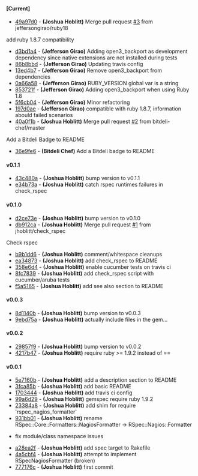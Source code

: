 
#### [Current]
 * [49a97d0](../../commit/49a97d0) - __(Joshua Hoblitt)__ Merge pull request [#3](../../issues/3) from jeffersongirao/ruby18

add ruby 1.8.7 compatibility
 * [d3bd1a4](../../commit/d3bd1a4) - __(Jefferson Girao)__ Adding open3_backport as development dependency since native extensions are not installed during tests
 * [86b8bbd](../../commit/86b8bbd) - __(Jefferson Girao)__ Updating travis config
 * [13ed4b7](../../commit/13ed4b7) - __(Jefferson Girao)__ Remove open3_backport from dependencies
 * [0a66a58](../../commit/0a66a58) - __(Jefferson Girao)__ RUBY_VERSION global var is a string
 * [853721f](../../commit/853721f) - __(Jefferson Girao)__ Adding open3_backport when using Ruby 1.8
 * [5f6cb04](../../commit/5f6cb04) - __(Jefferson Girao)__ Minor refactoring
 * [197d0ae](../../commit/197d0ae) - __(Jefferson Girao)__ compatible with ruby 1.8.7, information abould failed scenarios
 * [40a0f1b](../../commit/40a0f1b) - __(Joshua Hoblitt)__ Merge pull request [#2](../../issues/2) from bitdeli-chef/master

Add a Bitdeli Badge to README
 * [36e9fe6](../../commit/36e9fe6) - __(Bitdeli Chef)__ Add a Bitdeli badge to README

#### v0.1.1
 * [43c480a](../../commit/43c480a) - __(Joshua Hoblitt)__ bump version to v0.1.1
 * [e34b73a](../../commit/e34b73a) - __(Joshua Hoblitt)__ catch rspec runtimes failures in check_rspec

#### v0.1.0
 * [d2ce73e](../../commit/d2ce73e) - __(Joshua Hoblitt)__ bump version to v0.1.0
 * [db912ca](../../commit/db912ca) - __(Joshua Hoblitt)__ Merge pull request [#1](../../issues/1) from jhoblitt/check_rspec

Check rspec
 * [b9b1dd6](../../commit/b9b1dd6) - __(Joshua Hoblitt)__ comment/whitespace cleanups
 * [ea34873](../../commit/ea34873) - __(Joshua Hoblitt)__ add check_rspec to README
 * [358e6d4](../../commit/358e6d4) - __(Joshua Hoblitt)__ enable cucumber tests on travis ci
 * [8fc7839](../../commit/8fc7839) - __(Joshua Hoblitt)__ add check_rspec script with cucumber/aruba tests
 * [f5a5165](../../commit/f5a5165) - __(Joshua Hoblitt)__ add see also section to README

#### v0.0.3
 * [8d1140b](../../commit/8d1140b) - __(Joshua Hoblitt)__ bump version to v0.0.3
 * [9ebd75a](../../commit/9ebd75a) - __(Joshua Hoblitt)__ actually include files in the gem...

#### v0.0.2
 * [29857f9](../../commit/29857f9) - __(Joshua Hoblitt)__ bump version to v0.0.2
 * [4217b47](../../commit/4217b47) - __(Joshua Hoblitt)__ require ruby >= 1.9.2 instead of ==

#### v0.0.1
 * [5e7160b](../../commit/5e7160b) - __(Joshua Hoblitt)__ add a description section to README
 * [3fca85b](../../commit/3fca85b) - __(Joshua Hoblitt)__ add basic README
 * [1703444](../../commit/1703444) - __(Joshua Hoblitt)__ add travis ci config
 * [99a6d29](../../commit/99a6d29) - __(Joshua Hoblitt)__ gemspec require ruby 1.9.2
 * [23384a8](../../commit/23384a8) - __(Joshua Hoblitt)__ add shim for require 'rspec_nagios_formatter'
 * [931bb01](../../commit/931bb01) - __(Joshua Hoblitt)__ rename RSpec::Core::Formatters::NagiosFormatter -> RSpec::Nagios::Formatter

- fix module/class namespace issues

 * [a28ea2f](../../commit/a28ea2f) - __(Joshua Hoblitt)__ add spec target to Rakefile
 * [4a5cbf4](../../commit/4a5cbf4) - __(Joshua Hoblitt)__ attempt to implement RSpecNagiosFormatter (broken)
 * [777176c](../../commit/777176c) - __(Joshua Hoblitt)__ first commit
